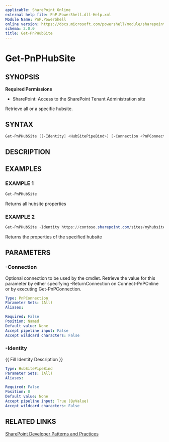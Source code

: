 ```yaml
---
applicable: SharePoint Online
external help file: PnP.PowerShell.dll-Help.xml
Module Name: PnP.PowerShell
online version: https://docs.microsoft.com/powershell/module/sharepoint-pnp/get-pnphubsite
schema: 2.0.0
title: Get-PnPHubSite
---
```


# Get-PnPHubSite

## SYNOPSIS

**Required Permissions**

* SharePoint: Access to the SharePoint Tenant Administration site

Retrieve all or a specific hubsite.

## SYNTAX

```powershell
Get-PnPHubSite [[-Identity] <HubSitePipeBind>] [-Connection <PnPConnection>] [<CommonParameters>]
```

## DESCRIPTION

## EXAMPLES

### EXAMPLE 1
```powershell
Get-PnPHubSite
```

Returns all hubsite properties

### EXAMPLE 2
```powershell
Get-PnPHubSite -Identity https://contoso.sharepoint.com/sites/myhubsite
```

Returns the properties of the specified hubsite

## PARAMETERS

### -Connection
Optional connection to be used by the cmdlet. Retrieve the value for this parameter by either specifying -ReturnConnection on Connect-PnPOnline or by executing Get-PnPConnection.

```yaml
Type: PnPConnection
Parameter Sets: (All)
Aliases:

Required: False
Position: Named
Default value: None
Accept pipeline input: False
Accept wildcard characters: False
```

### -Identity
{{ Fill Identity Description }}

```yaml
Type: HubSitePipeBind
Parameter Sets: (All)
Aliases:

Required: False
Position: 0
Default value: None
Accept pipeline input: True (ByValue)
Accept wildcard characters: False
```

## RELATED LINKS

[SharePoint Developer Patterns and Practices](https://aka.ms/sppnp)